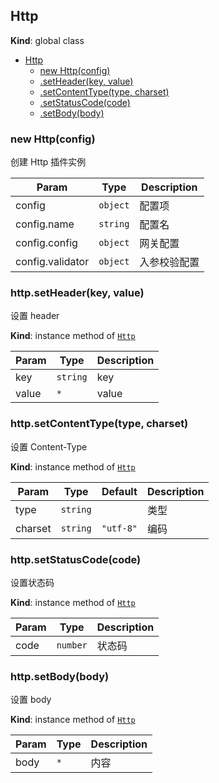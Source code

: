 <a name="Http"></a>

## Http
**Kind**: global class  

* [Http](#Http)
    * [new Http(config)](#new_Http_new)
    * [.setHeader(key, value)](#Http+setHeader)
    * [.setContentType(type, charset)](#Http+setContentType)
    * [.setStatusCode(code)](#Http+setStatusCode)
    * [.setBody(body)](#Http+setBody)

<a name="new_Http_new"></a>

### new Http(config)
创建 Http 插件实例


| Param | Type | Description |
| --- | --- | --- |
| config | <code>object</code> | 配置项 |
| config.name | <code>string</code> | 配置名 |
| config.config | <code>object</code> | 网关配置 |
| config.validator | <code>object</code> | 入参校验配置 |

<a name="Http+setHeader"></a>

### http.setHeader(key, value)
设置 header

**Kind**: instance method of [<code>Http</code>](#Http)  

| Param | Type | Description |
| --- | --- | --- |
| key | <code>string</code> | key |
| value | <code>\*</code> | value |

<a name="Http+setContentType"></a>

### http.setContentType(type, charset)
设置 Content-Type

**Kind**: instance method of [<code>Http</code>](#Http)  

| Param | Type | Default | Description |
| --- | --- | --- | --- |
| type | <code>string</code> |  | 类型 |
| charset | <code>string</code> | <code>&quot;utf-8&quot;</code> | 编码 |

<a name="Http+setStatusCode"></a>

### http.setStatusCode(code)
设置状态码

**Kind**: instance method of [<code>Http</code>](#Http)  

| Param | Type | Description |
| --- | --- | --- |
| code | <code>number</code> | 状态码 |

<a name="Http+setBody"></a>

### http.setBody(body)
设置 body

**Kind**: instance method of [<code>Http</code>](#Http)  

| Param | Type | Description |
| --- | --- | --- |
| body | <code>\*</code> | 内容 |

